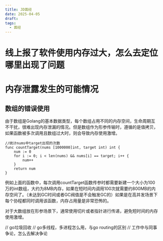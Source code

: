 ```yaml
---
title: JD面经
date: 2025-04-05
draft: 
tags:
  - 面经
---
```

# 线上报了软件使用内存过大，怎么去定位哪里出现了问题



# 内存泄露发生的可能情况

## 数组的错误使用
由于数组是Golang的基本数据类型，每个数组占用不同的内存空间，生命周期互不干扰，很难出现内存泄漏的情况。但是数组作为形参传输时，遵循的是值拷贝，如果函数被多次调用且数组过大时，则会导致内存使用激增。

```text
//统计nums中target出现的次数
func countTarget(nums [1000000]int, target int) int {
    num := 0
    for i := 0; i < len(nums) && nums[i] == target; i++ {
        num++
    }
    return num
}
```

例如上面的函数中，每次调用countTarget函数传参时都需要新建一个大小为100万的int数组，大约为8MB内存，如果在短时间内调用100次就需要约800MB的内存空间了。（未达到GC时间或者GC阀值是不会触发GC的）如果是在高并发场景下每个协程都同时调用该函数，内存占用量是非常恐怖的。

对于大数组放在形参场景下，通常使用切片或者指针进行传递，避免短时间的内存使用激增。

// go垃圾回收
// go多线程，多进程怎么用，与go routing的区别
// 工作中与同事争论，怎么去解决争论